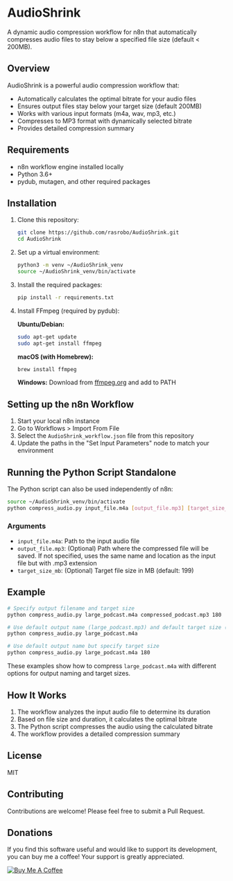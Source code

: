 # AudioShrink

A dynamic audio compression workflow for n8n that automatically compresses audio files to stay below a specified file size (default < 200MB).

## Overview

AudioShrink is a powerful audio compression workflow that:

- Automatically calculates the optimal bitrate for your audio files
- Ensures output files stay below your target size (default 200MB)
- Works with various input formats (m4a, wav, mp3, etc.)
- Compresses to MP3 format with dynamically selected bitrate
- Provides detailed compression summary

## Requirements

- n8n workflow engine installed locally
- Python 3.6+
- pydub, mutagen, and other required packages

## Installation

1. Clone this repository:
   ```bash
   git clone https://github.com/rasrobo/AudioShrink.git
   cd AudioShrink
   ```

2. Set up a virtual environment:
   ```bash
   python3 -m venv ~/AudioShrink_venv
   source ~/AudioShrink_venv/bin/activate
   ```

3. Install the required packages:
   ```bash
   pip install -r requirements.txt
   ```

4. Install FFmpeg (required by pydub):
   
   **Ubuntu/Debian:**
   ```bash
   sudo apt-get update
   sudo apt-get install ffmpeg
   ```
   
   **macOS (with Homebrew):**
   ```bash
   brew install ffmpeg
   ```
   
   **Windows:**
   Download from [ffmpeg.org](https://ffmpeg.org/download.html) and add to PATH

## Setting up the n8n Workflow

1. Start your local n8n instance
2. Go to Workflows > Import From File
3. Select the `AudioShrink_workflow.json` file from this repository
4. Update the paths in the "Set Input Parameters" node to match your environment

## Running the Python Script Standalone

The Python script can also be used independently of n8n:

```bash
source ~/AudioShrink_venv/bin/activate
python compress_audio.py input_file.m4a [output_file.mp3] [target_size_mb]
```

### Arguments

- `input_file.m4a`: Path to the input audio file
- `output_file.mp3`: (Optional) Path where the compressed file will be saved. If not specified, uses the same name and location as the input file but with .mp3 extension
- `target_size_mb`: (Optional) Target file size in MB (default: 199)

## Example

```bash
# Specify output filename and target size
python compress_audio.py large_podcast.m4a compressed_podcast.mp3 180

# Use default output name (large_podcast.mp3) and default target size (199MB)
python compress_audio.py large_podcast.m4a

# Use default output name but specify target size
python compress_audio.py large_podcast.m4a 180
```

These examples show how to compress `large_podcast.m4a` with different options for output naming and target sizes.

## How It Works

1. The workflow analyzes the input audio file to determine its duration
2. Based on file size and duration, it calculates the optimal bitrate
3. The Python script compresses the audio using the calculated bitrate
4. The workflow provides a detailed compression summary

## License

MIT

## Contributing

Contributions are welcome! Please feel free to submit a Pull Request.

## Donations

If you find this software useful and would like to support its development, you can buy me a coffee! Your support is greatly appreciated.

[![Buy Me A Coffee](https://cdn.buymeacoffee.com/buttons/default-orange.png)](https://buymeacoffee.com/robodigitalis)
